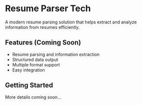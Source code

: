 # Resume Parser Tech

A modern resume parsing solution that helps extract and analyze information from resumes efficiently.

## Features (Coming Soon)
- Resume parsing and information extraction
- Structured data output
- Multiple format support
- Easy integration

## Getting Started
More details coming soon... 